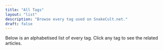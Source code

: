 ```yaml
---
title: "All Tags"
layout: "list"
description: "Browse every tag used on SnakeCult.net."
draft: false
---
```


Below is an alphabetised list of every tag. Click any tag to see the related articles. 